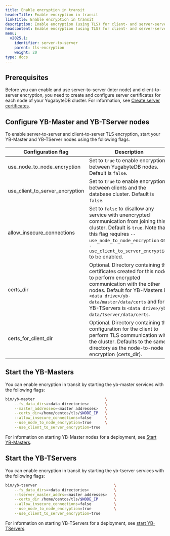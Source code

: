 ```yaml
---
title: Enable encryption in transit
headerTitle: Enable encryption in transit
linkTitle: Enable encryption in transit
description: Enable encryption (using TLS) for client- and server-server communication.
headcontent: Enable encryption (using TLS) for client- and server-server communication
menu:
  v2025.1:
    identifier: server-to-server
    parent: tls-encryption
    weight: 20
type: docs
---
```


## Prerequisites

Before you can enable and use server-to-server (inter node) and client-to-server encryption, you need to create and configure server certificates for each node of your YugabyteDB cluster. For information, see [Create server certificates](../server-certificates).

## Configure YB-Master and YB-TServer nodes

To enable server-to-server and client-to-server TLS encryption, start your YB-Master and YB-TServer nodes using the following flags.

| Configuration flag          | Description                  |
| --------------------------- | ---------------------------- |
| use_node_to_node_encryption | Set to `true` to enable encryption between YugabyteDB nodes. Default is `false`. |
| use_client_to_server_encryption |  Set to `true` to enable encryption between clients and the database cluster. Default is `false`. |
| allow_insecure_connections  | Set to `false` to disallow any service with unencrypted communication from joining this cluster. Default is `true`. Note that this flag requires `--use_node_to_node_encryption` or `--use_client_to_server_encryption` to be enabled. |
| certs_dir                   | Optional. Directory containing the certificates created for this node to perform encrypted communication with the other nodes. Default for YB-Masters is `<data drive>/yb-data/master/data/certs` and for YB-TServers is `<data drive>/yb-data/tserver/data/certs`. |
| certs_for_client_dir        | Optional. Directory containing the configuration for the client to perform TLS communication with the cluster. Defaults to the same directory as the node-to-node encryption (certs_dir). |

## Start the YB-Masters

You can enable encryption in transit by starting the yb-master services with the following flags:

```sh
bin/yb-master                               \
    --fs_data_dirs=<data directories>       \
    --master_addresses=<master addresses>   \
    --certs_dir=/home/centos/tls/$NODE_IP   \
    --allow_insecure_connections=false      \
    --use_node_to_node_encryption=true      \
    --use_client_to_server_encryption=true
```

For information on starting YB-Master nodes for a deployment, see [Start YB-Masters](../../../deploy/manual-deployment/start-masters/).

## Start the YB-TServers

You can enable encryption in transit by starting the yb-tserver services with the following flags:

```sh
bin/yb-tserver                                  \
    --fs_data_dirs=<data directories>           \
    --tserver_master_addrs=<master addresses>   \
    --certs_dir /home/centos/tls/$NODE_IP       \
    --allow_insecure_connections=false          \
    --use_node_to_node_encryption=true          \
    --use_client_to_server_encryption=true
```

For information on starting YB-TServers for a deployment, see [start YB-TServers](../../../deploy/manual-deployment/start-masters/#yb-tserver-servers).
